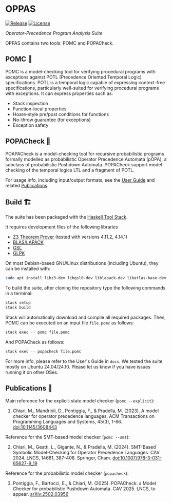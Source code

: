 # OPPAS
[![Release](https://img.shields.io/github/v/release/michiari/POMC?include_prereleases)](https://github.com/michiari/POMC/releases)
[![License](https://img.shields.io/github/license/michiari/POMC)](COPYING.md)

*Operator-Precedence Program Analysis Suite*

OPPAS contains two tools: POMC and POPACheck.


## POMC 🔎

POMC is a model-checking tool for verifying procedural programs with exceptions against POTL (Precedence Oriented Temporal Logic) specifications.
POTL is a temporal logic capable of expressing context-free specifications, particularly well-suited for verifying procedural programs with exceptions.
It can express properties such as:
- Stack inspection
- Function-local properties
- Hoare-style pre/post conditions for functions
- No-throw guarantee (for exceptions)
- Exception safety


## POPACheck 🎲

POAPACheck is a model-checking tool for recursive probabilistic programs formally modelled as probabilistic Operator Precedence Automata (pOPA), a subclass of probabilistic Pushdown Automata.
POPACheck support model checking of the temporal logics LTL and a fragment of POTL.


For usage info, including input/output formats, see the [User Guide](docs/guide.pdf) and related [Publications](#publications).


## Build 🏗️

The suite has been packaged with the [Haskell Tool Stack](https://www.haskellstack.org/).

It requires development files of the following libraries
- [Z3 Theorem Prover](https://github.com/Z3Prover/z3) (tested with versions 4.11.2, 4.14.1)
- [BLAS/LAPACK](https://www.netlib.org/lapack/)
- [GSL](https://www.gnu.org/software/gsl/)
- [GLPK](https://www.gnu.org/software/glpk/)

On most Debian-based GNU/Linux distributions (including Ubuntu), they can be installed with:
```sh
sudo apt install libz3-dev libgsl0-dev liblapack-dev libatlas-base-dev
```

To build the suite, after cloning the repository type the following commands in a terminal:
```sh
stack setup
stack build
```
Stack will automatically download and compile all required packages.
Then, POMC can be executed on an input file `file.pomc` as follows:
```sh
stack exec -- pomc file.pomc
```

And POPACheck as follows:
```sh
stack exec -- popacheck file.pomc
```

For more info, please refer to the User's Guide in `docs`.
We tested the suite mostly on Ubuntu 24.04/24.10.
Please let us know if you have issues running it on other OSes.


## Publications 📖

Main reference for the explicit-state model checker (`pomc --explicit`):

1. Chiari, M., Mandrioli, D., Pontiggia, F., & Pradella, M. (2023). A model checker for operator precedence languages. ACM Transactions on Programming Languages and Systems, 45(3), 1-66. [doi:10.1145/3608443](https://doi.org/10.1145/3608443)

Reference for the SMT-based model checker (`pomc --smt`):

2. Chiari, M., Geatti, L., Gigante, N., & Pradella, M. (2024). SMT-Based Symbolic Model-Checking for Operator Precedence Languages. CAV 2024. LNCS, 14681, 387-408. Springer, Cham. [doi:10.1007/978-3-031-65627-9_19](https://doi.org/10.1007/978-3-031-65627-9_19)

Reference for the probabilistic model checker (`popacheck`):

3. Pontiggia, F., Bartocci, E., & Chiari, M. (2025). POPACheck: a Model Checker for probabilistic Pushdown Automata. CAV 2025. LNCS, to appear. [arXiv:2502.03956](https://doi.org/10.48550/arXiv.2502.03956)
